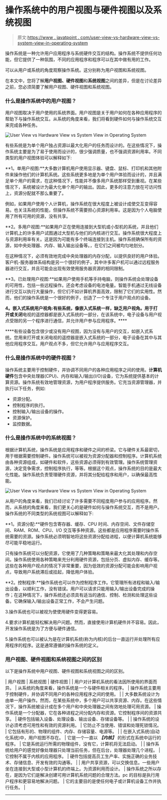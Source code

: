 # 操作系统中的用户视图与硬件视图以及系统视图

> 原文:[https://www . javatpoint . com/user-view-vs-hardware-view-vs-system-view-in-operating-system](https://www.javatpoint.com/user-view-vs-hardware-view-vs-system-view-in-operating-system)

操作系统是一种允许用户应用程序与系统硬件交互的结构。操作系统不提供任何功能，但它提供了一种氛围，不同的应用程序和程序可以在其中做有用的工作。

可以从用户或系统的角度观察操作系统。这分别称为用户视图和系统视图。

在本文中，您将了解**用户视图、硬件视图**和**系统视图**之间的差异，但是在讨论差异之前，您必须简要了解用户视图、硬件视图和系统视图。

### 什么是操作系统中的用户视图？

用户视图取决于用户使用的系统界面。用户视图是关于用户如何在各种应用程序的帮助下与操作系统交互。从系统的角度来看，我们将看到硬件如何与操作系统交互来完成各种任务。

![User View vs Hardware View vs System View in Operating System](../Images/b725d7d50d2885731d493a0018f90a17.png)

有些系统是为单个用户独占资源以最大化用户的任务而设计的。在这些情况下，操作系统主要是为了易于使用而设计的，很少强调质量，也不强调资源利用率。不同类型的用户视图体验可以解释如下:

**1。单用户视图:**大多数计算机用户使用显示器、键盘、鼠标、打印机和其他附件来操作他们的计算机系统。这些系统更多地是为单个用户体验而设计的，并且满足单个用户的需求，在这种情况下，性能并不像多用户系统那样受到重视。在某些情况下，系统被设计为最大化单个用户的输出。因此，更多的注意力放在可访问性上，资源分配就不那么重要了。

例如，如果用户使用个人计算机，操作系统在很大程度上被设计成使交互变得容易。也关注系统的性能，但操作系统不需要担心资源利用率。这是因为个人电脑使用了所有可用的资源，没有共享。

**2。多用户视图:**如果用户正在使用连接到大型机或小型机的系统，并且他们计算机上的许多用户试图通过大型机与他们的内核进行交互。操作系统很大程度上与资源利用率有关。这是因为可能有多个终端连接到主机。操作系统确保所有的资源，如中央处理器、内存、输入输出设备等。，在它们之间被均匀地划分。

在这种情况下，必须有效地完成中央处理器的内存分配，以提供良好的用户体验。客户机-服务器体系结构是另一个很好的例子，其中许多客户机可以通过远程服务器进行交互，并且可能会出现有效使用服务器资源的相同限制。

**3。已处理用户视图:**如果用户使用手机等手持电脑，则操作系统会处理设备的可用性，包括一些远程操作。还会考虑设备的电池电量。智能手机通过无线设备进行交互以执行大量操作，但它们不如计算机界面高效，限制了它们的实用性。然而，他们的操作系统是一个很好的例子，创造了一个专注于用户观点的设备。

**4。嵌入式系统用户视角:**有些系统，像嵌入式系统一样，缺乏用户视角。用于打开**或关闭**电视的遥控器都是嵌入式系统的一部分，在该系统中，电子设备与用户视点受限的另一个程序进行通信，并允许用户参与应用程序。****

 ****有些设备包含很少或没有用户视图，因为没有与用户的交互，如嵌入式系统。您用来打开或关闭电视的遥控器是嵌入式系统的一部分，电子设备在其中与其他应用程序交互。用户观点不多，但它允许用户与应用程序交互。

### 什么是操作系统中的硬件视图？

操作系统主要用于控制硬件，并协调不同用户的各种应用程序之间的使用。**计算机硬件**包含中央处理器(CPU)、内存和输入/输出(I/O)设备，它为系统提供基本的计算资源。操作系统有效地管理资源，为用户程序提供服务。它充当资源管理器，并执行以下任务，例如:

*   资源分配。
*   控制程序的执行。
*   控制输入/输出设备的操作。
*   资源保护。
*   监控数据。

### 什么是操作系统中的系统视图？

根据计算机系统，操作系统是应用程序和硬件之间的桥梁。它与硬件关系最密切，用于根据需要控制硬件。操作系统可以被视为资源分配器和控制程序。计算机系统由各种资源组成，如硬件和软件，这些资源必须得到有效管理。操作系统管理资源，决定竞争需求，控制程序执行，等等。根据这个观点，操作系统的目的是最大化性能。操作系统负责管理硬件资源，并将其分配给程序和用户，以确保最高性能。

![User View vs Hardware View vs System View in Operating System](../Images/03982cb0f35e89322d11981be2a9c84b.png)

从用户的角度来看，我们已经讨论了许多需要不同程度用户参与的应用程序。然而，从系统的角度来看，我们更关心的是硬件如何与操作系统交互，而不是用户。操作系统的不同类型的系统视图可以解释如下:

**1。资源分配:**硬件包含寄存器、缓存、CPU 时间、内存空间、文件存储空间、RAM、ROM、CPU、I/O 交互等多种资源。这些都是应用程序需要时操作系统需要的资源。操作系统必须明智地将这些资源分配给进程，以便计算机系统能够尽可能平稳地运行。

只有操作系统可以分配资源，它使用了几种策略和策略来最大化其处理和内存空间。操作系统使用各种策略来充分利用硬件资源，包括分页、虚拟内存、缓存等。这些在各种用户视点的情况下非常重要，因为低效的资源分配可能会影响用户视点，导致用户系统滞后或挂起，降低用户体验。

**2。控制程序:**操作系统也可以作为控制程序工作。它管理所有进程和输入/输出设备，以顺利工作，没有错误。用户可以请求只能用输入/输出设备完成的操作；在这种情况下，操作系统还必须具有适当的通信、控制、检测和处理这些设备。它确保输入/输出设备正常工作，不会产生问题。

3.操作系统也可以被视为使使用硬件变得更容易。

4.要求计算机能轻松解决用户问题。然而，直接使用计算机硬件并不容易。因此，开发操作系统是为了方便与硬件通信。

5.操作系统也可以被认为是在计算机系统(称为内核)的后台一直运行并处理所有应用程序的程序。这是通常遵循的操作系统的定义。

### 用户视图、硬件视图和系统视图之间的区别

以下是操作系统中用户视图、硬件视图和系统视图之间的区别。

| 用户视图 | 系统视图 | 硬件视图 |
| 用户对计算机系统的看法因所使用的界面而异。 | 从系统的角度来看，操作系统是一个与硬件相关的程序。 | 操作系统主要用于控制硬件，并协调不同用户的各种应用程序之间的使用。 |
| 大多数系统设计为由单一用户操作。然而，在某些系统中，多个用户可以共享资源、内存。在这些情况下，操作系统被设计成在多个用户和中央处理器之间有效地处理可用资源。 | 操作系统是一个分配器，它在各种进程之间分配内存和资源。它控制程序间的资源共享。 | 硬件包括输入设备、处理设备、输出设备、存储设备等。 |
| 操作系统的设计必须考虑可用性和有效的资源利用。 | 它防止不当使用、错误和处理死锁情况。 | 它包括有形的、物理的组件、内存、存储容量、电源等。 |
| 在嵌入式系统(自动化系统)中，用户视图不存在。 | 它是一个一直以 ***【内核】*** 的形式在系统中运行的程序。 | 它是系统运行所需的物理组件，没有它，计算机将无法启动。 |
| 操作系统给用户的感觉好像处理器只处理当前任务，但在后台，处理器处理几个进程。 | 它控制不属于内核的应用程序。 | 硬件包括提高员工生产率、实施正确的业务技术、存储信息、开发有效的沟通等。 |
| 用户共享资源，可以交换信息。一些用户坐在连接到大型或小型计算机的终端上。为资源利用而设计。 | 操作系统之所以存在，是因为它们是解决创建可用计算机系统问题的合理方法。pc 的目标是执行用户程序和更容易地解决问题。 | 它的主要目的是使任何电子或计算机设备工作并执行任务。 |

* * *****